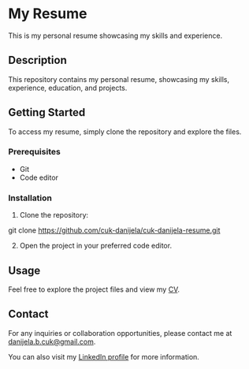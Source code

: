 # My Resume

This is my personal resume showcasing my skills and experience.

## Description

This repository contains my personal resume, showcasing my skills, experience, education, and projects.

## Getting Started

To access my resume, simply clone the repository and explore the files.

### Prerequisites

- Git
- Code editor

### Installation

1. Clone the repository:

git clone https://github.com/cuk-danijela/cuk-danijela-resume.git


2. Open the project in your preferred code editor.

## Usage

Feel free to explore the project files and view my [CV](https://github.com/cuk-danijela/cuk-danijela-resume/blob/master/Danijela_Cuk_Resume.pdf).

## Contact

For any inquiries or collaboration opportunities, please contact me at [danijela.b.cuk@gmail.com](mailto:danijela.b.cuk@gmail.com).

You can also visit my [LinkedIn profile](https://www.linkedin.com/in/danijela-cuk-1990/) for more information.
